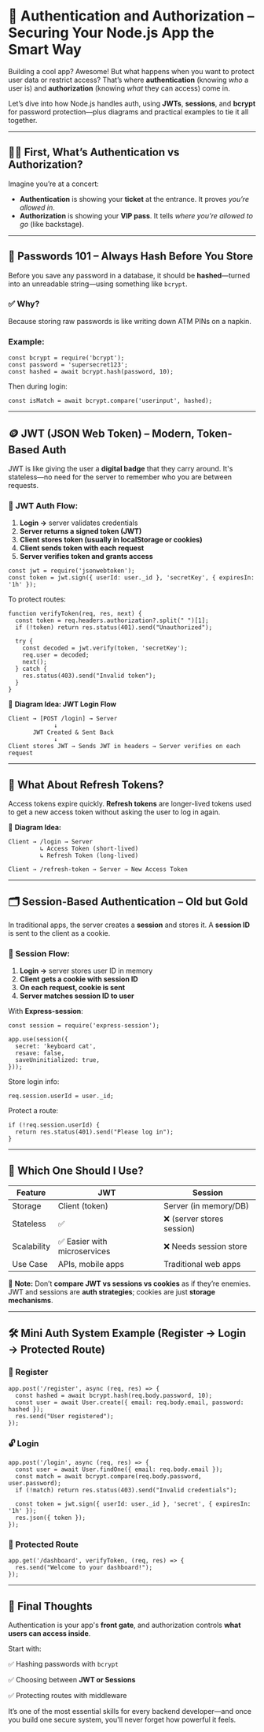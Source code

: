 # 🔐 Authentication and Authorization – Securing Your Node.js App the Smart Way

Building a cool app? Awesome! But what happens when you want to protect user data or restrict access? That’s where **authentication** (knowing *who* a user is) and **authorization** (knowing *what* they can access) come in.

Let’s dive into how Node.js handles auth, using **JWTs**, **sessions**, and **bcrypt** for password protection—plus diagrams and practical examples to tie it all together.

---

## 🙋‍♂️ First, What’s Authentication vs Authorization?

Imagine you’re at a concert:

- **Authentication** is showing your **ticket** at the entrance. It proves *you’re allowed in*.
- **Authorization** is showing your **VIP pass**. It tells *where you’re allowed to go* (like backstage).

---

## 🔑 Passwords 101 – Always Hash Before You Store

Before you save any password in a database, it should be **hashed**—turned into an unreadable string—using something like `bcrypt`.

### ✅ Why?

Because storing raw passwords is like writing down ATM PINs on a napkin.

### Example:

```
const bcrypt = require('bcrypt');
const password = 'supersecret123';
const hashed = await bcrypt.hash(password, 10);

```

Then during login:

```
const isMatch = await bcrypt.compare('userinput', hashed);

```

---

## 🪙 JWT (JSON Web Token) – Modern, Token-Based Auth

JWT is like giving the user a **digital badge** that they carry around. It's stateless—no need for the server to remember who you are between requests.

### 🔄 JWT Auth Flow:

1. **Login →** server validates credentials
2. **Server returns a signed token (JWT)**
3. **Client stores token (usually in localStorage or cookies)**
4. **Client sends token with each request**
5. **Server verifies token and grants access**

```
const jwt = require('jsonwebtoken');
const token = jwt.sign({ userId: user._id }, 'secretKey', { expiresIn: '1h' });

```

To protect routes:

```
function verifyToken(req, res, next) {
  const token = req.headers.authorization?.split(" ")[1];
  if (!token) return res.status(401).send("Unauthorized");

  try {
    const decoded = jwt.verify(token, 'secretKey');
    req.user = decoded;
    next();
  } catch {
    res.status(403).send("Invalid token");
  }
}

```

🧠 **Diagram Idea: JWT Login Flow**

```
Client → [POST /login] → Server
             ↓
       JWT Created & Sent Back
             ↓
Client stores JWT → Sends JWT in headers → Server verifies on each request

```

---

## 🛑 What About Refresh Tokens?

Access tokens expire quickly. **Refresh tokens** are longer-lived tokens used to get a new access token without asking the user to log in again.

🧠 **Diagram Idea:**

```
Client → /login → Server
         ↳ Access Token (short-lived)
         ↳ Refresh Token (long-lived)

Client → /refresh-token → Server → New Access Token

```

---

## 🗂️ Session-Based Authentication – Old but Gold

In traditional apps, the server creates a **session** and stores it. A **session ID** is sent to the client as a cookie.

### 🔄 Session Flow:

1. **Login →** server stores user ID in memory
2. **Client gets a cookie with session ID**
3. **On each request, cookie is sent**
4. **Server matches session ID to user**

With **Express-session**:

```
const session = require('express-session');

app.use(session({
  secret: 'keyboard cat',
  resave: false,
  saveUninitialized: true,
}));

```

Store login info:

```
req.session.userId = user._id;

```

Protect a route:

```
if (!req.session.userId) {
  return res.status(401).send("Please log in");
}

```

---

## 🔐 Which One Should I Use?

| Feature | JWT | Session |
| --- | --- | --- |
| Storage | Client (token) | Server (in memory/DB) |
| Stateless | ✅ | ❌ (server stores session) |
| Scalability | ✅ Easier with microservices | ❌ Needs session store |
| Use Case | APIs, mobile apps | Traditional web apps |

📌 **Note:** Don’t **compare JWT vs sessions vs cookies** as if they’re enemies. JWT and sessions are **auth strategies**; cookies are just **storage mechanisms**.

---

## 🛠️ Mini Auth System Example (Register → Login → Protected Route)

### 👤 Register

```
app.post('/register', async (req, res) => {
  const hashed = await bcrypt.hash(req.body.password, 10);
  const user = await User.create({ email: req.body.email, password: hashed });
  res.send("User registered");
});

```

### 🔓 Login

```
app.post('/login', async (req, res) => {
  const user = await User.findOne({ email: req.body.email });
  const match = await bcrypt.compare(req.body.password, user.password);
  if (!match) return res.status(403).send("Invalid credentials");

  const token = jwt.sign({ userId: user._id }, 'secret', { expiresIn: '1h' });
  res.json({ token });
});

```

### 🔐 Protected Route

```
app.get('/dashboard', verifyToken, (req, res) => {
  res.send("Welcome to your dashboard!");
});

```

---

## 🧠 Final Thoughts

Authentication is your app's **front gate**, and authorization controls **what users can access inside**.

Start with:

✅ Hashing passwords with `bcrypt`

✅ Choosing between **JWT or Sessions**

✅ Protecting routes with middleware

It’s one of the most essential skills for every backend developer—and once you build one secure system, you'll never forget how powerful it feels.